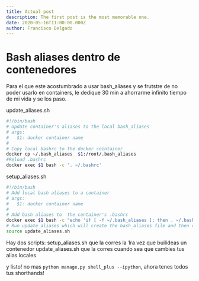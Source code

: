 ```yaml
---
title: Actual post
description: The first post is the most memorable one.
date: 2020-05-16T11:00:00.000Z
author: Francisco Delgado
---
```

# Bash aliases dentro de contenedores
Para el que este acostumbrado a usar bash_aliases y se frutstre de no poder usarlo en containers, le dedique 30 min a ahorrarme infinito tiempo de mi vida y se los paso.

update_aliases.sh
``` bash
#!/bin/bash
# Update container's aliases to the local bash_aliases
# args:
#   $1: docker container name
#
# Copy local bashrc to the docker cointainer
docker cp ~/.bash_aliases  $1:/root/.bash_aliases
#Reload .bashrc
docker exec $1 bash -c '. ~/.bashrc'
``` 

setup_aliases.sh
``` bash
#!/bin/bash
# Add local bash aliases to a container
# args:
#   $1: docker container name
#
# Add bash aliases to  the container's .bashrc
docker exec $1 bash -c "echo 'if [ -f ~/.bash_aliases ]; then . ~/.bash_aliases; fi' >> /root/.bashrc"
# Run update_aliases which will create the bash_aliases file and then reload bashrc
source update_aliases.sh
``` 

Hay dos scripts:
setup_aliases.sh que la corres la 1ra vez que builideas un contenedor
update_aliases.sh que la corres cuando sea que cambies tus alias locales

y listo! no mas `python manage.py shell_plus --ipython`, ahora tenes todos tus shorthands!
